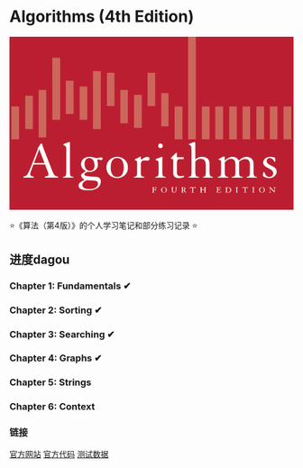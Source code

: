 # Algorithms (4th Edition)
![cover](assets/cover.png)

:star:《算法（第4版）》的个人学习笔记和部分练习记录 :star:

## 进度dagou
### Chapter 1: Fundamentals ✔

### Chapter 2: Sorting ✔ 

### Chapter 3: Searching ✔ 

### Chapter 4: Graphs ✔

### Chapter 5: Strings  

### Chapter 6: Context

### 链接
[官方网站](https://algs4.cs.princeton.edu/home/)
[官方代码](https://github.com/jimmysuncpt/Algorithms/tree/master/src/edu/princeton/cs/algs4)
[测试数据](https://algs4.cs.princeton.edu/code/algs4-data/)
